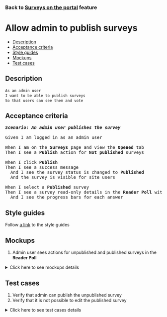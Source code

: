 ### Back to [Surveys on the portal](../../README.md) feature

# Allow admin to publish surveys

- [Description](#description)
- [Acceptance criteria](#acceptance-criteria)
- [Style guides](#style-guides)
- [Mockups](#mockups)
- [Test cases](#test-cases)

## Description

    As an admin user
    I want to be able to publish surveys
    So that users can see them and vote

## Acceptance criteria

<pre>
<b><i>Scenario: An admin user publishes the survey</i></b>

Given I am logged in as an admin user

When I am on the <b>Surveys</b> page and view the <b>Opened</b> tab
Then I see a <b>Publish</b> action for <b>Not published</b> surveys

When I click <b>Publish</b>
Then I see a success message
  And I see the survey status is changed to <b>Published</b>
  And the survey is visible for site users

When I select a <b>Published</b> survey
Then I see a survey read-only details in the <b>Reader Poll</b> without any action buttons
  And I see the progress bars for each answer
</pre>

## Style guides

Follow [a link](https://www.figma.com/proto/0zkkf5WC77OSpvyD6YXpFE/Style-guides?page-id=0%3A1&node-id=19%3A5368&viewport=266%2C48%2C0.54&scaling=min-zoom&starting-point-node-id=19%3A5368) to the style guides

## Mockups

1. Admin user sees actions for unpublished and published surveys in the <b>Reader Poll</b>

<details>
  <summary>Click here to see mockups details</summary>

**1. Admin user sees actions for unpublished and published surveys in the Reader Poll:**

![Admin user sees actions for unpublished and published surveys in the Reader Poll](/desktop_application_features/surveys/images/admin_non_published_actions.png)

</details>

## Test cases

1. Verify that admin can publish the unpublished survey
2. Verify that it is not possible to edit the published survey

<details>
  <summary>Click here to see test cases details</summary>

### **#1. Verify that admin can publish the unpublished survey**

|Preconditions|Steps|Expected result
--------------|-----|----------
|- Log in with admin account</br>- Go to the <b>Surveys</b> configuration page</br>- There is an unpublished survey|1) Select the unpublished survey</br>2) Click the <b>Not published</b> status</br>3) Select <b>Publish</b> action</br>|3) The survey status changes to <b>Published</b>. The survey is available for users to vote|

### **#2. Verify that it is not possible to edit the published survey**

|Preconditions|Steps|Expected result
--------------|-----|----------
|- Log in with admin account</br>- Go to the <b>Surveys</b> configuration page</br>- There is a published survey|1) Select the published survey|1) In the <b>Reader Poll</b> section on the right side, information about the survey appears. There is a name, answers to the survey, and percentage for each answer. No actions appear|

</details>
